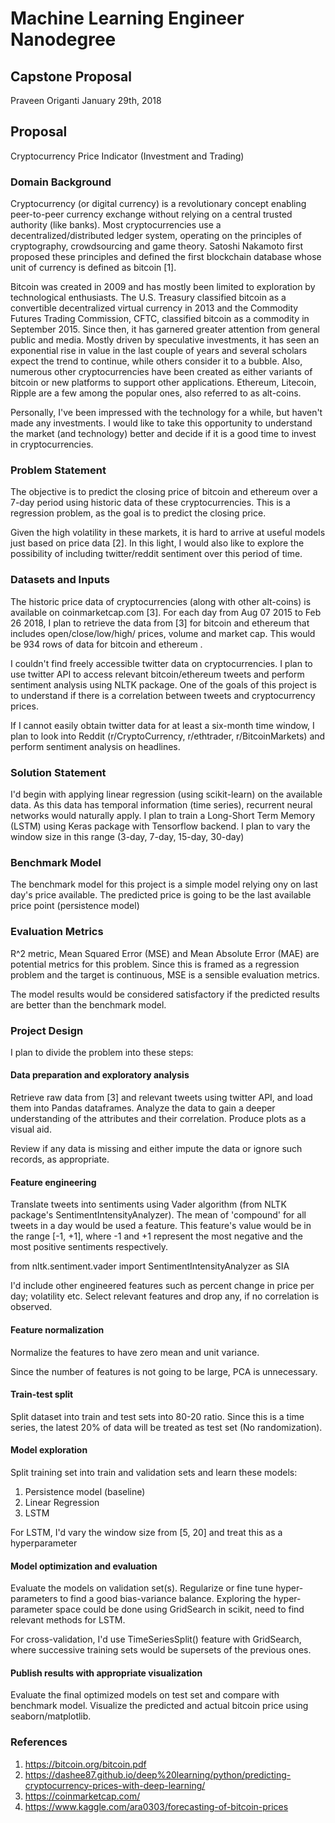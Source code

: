 # Machine Learning Engineer Nanodegree
## Capstone Proposal
Praveen Origanti
January 29th, 2018

## Proposal
Cryptocurrency Price Indicator (Investment and Trading)

### Domain Background
Cryptocurrency (or digital currency) is a revolutionary concept enabling peer-to-peer currency exchange without relying on a central trusted authority (like banks). Most cryptocurrencies use a decentralized/distributed ledger system, operating on the principles of cryptography, crowdsourcing and game theory. Satoshi Nakamoto first proposed these principles and defined the first blockchain database whose unit of currency is defined as bitcoin [1]. 

Bitcoin was created in 2009 and has mostly been limited to exploration by technological enthusiasts. The U.S. Treasury classified bitcoin as a convertible decentralized virtual currency in 2013 and the Commodity Futures Trading Commission, CFTC, classified bitcoin as a commodity in September 2015. Since then, it has garnered greater attention from general public and media. Mostly driven by speculative investments, it has seen an exponential rise in value in the last couple of years and several scholars expect the trend to continue, while others consider it to a bubble. Also, numerous other cryptocurrencies have been created as either variants of bitcoin or new platforms to support other applications. Ethereum, Litecoin, Ripple are a few among the popular ones, also referred to as alt-coins.

Personally, I've been impressed with the technology for a while, but haven't made any investments. I would like to take this opportunity to understand the market (and technology) better and decide if it is a good time to invest in cryptocurrencies.

### Problem Statement

The objective is to predict the closing price of bitcoin and ethereum over a 7-day period using historic data of these cryptocurrencies. This is a regression problem, as the goal is to predict the closing price.

Given the high volatility in these markets, it is hard to arrive at useful models just based on price data [2]. In this light, I would also like to explore the possibility of including twitter/reddit sentiment over this period of time.

### Datasets and Inputs

The historic price data of cryptocurrencies (along with other alt-coins) is available on coinmarketcap.com [3]. For each day from Aug 07 2015 to Feb 26 2018, I plan to retrieve the data from [3] for bitcoin and ethereum that includes open/close/low/high/ prices, volume and market cap. This would be 934 rows of data for bitcoin and ethereum .
 
I couldn't find freely accessible twitter data on cryptocurrencies. I plan to use twitter API to access relevant bitcoin/ethereum tweets and perform sentiment analysis using NLTK package. One of the goals of this project is to understand if there is a correlation between tweets and cryptocurrency prices.

If I cannot easily obtain twitter data for at least a six-month time window, I plan to look into Reddit (r/CryptoCurrency, r/ethtrader, r/BitcoinMarkets) and perform sentiment analysis on headlines.

### Solution Statement

I'd begin with applying linear regression (using scikit-learn) on the available data. As this data has temporal information (time series), recurrent neural networks would naturally apply. I plan to train a Long-Short Term Memory (LSTM) using Keras package with Tensorflow backend. I plan to vary the window size in this range (3-day, 7-day, 15-day, 30-day)

### Benchmark Model

The benchmark model for this project is a simple model relying ony on last day's price available. The predicted price is going to be the last available price point (persistence model)


### Evaluation Metrics

R^2 metric, Mean Squared Error (MSE) and Mean Absolute Error (MAE) are potential metrics for this problem. Since this is framed as a regression problem and the target is continuous, MSE is a sensible evaluation metrics.

The model results would be considered satisfactory if the predicted results are better than the benchmark model.

### Project Design

I plan to divide the problem into these steps:

#### Data preparation and exploratory analysis

Retrieve raw data from [3] and relevant tweets using twitter API, and load them into Pandas dataframes. Analyze the data to gain a deeper understanding of the attributes and their correlation. Produce plots as a visual aid.

Review if any data is missing and either impute the data or ignore such records, as appropriate.

#### Feature engineering

Translate tweets into sentiments using Vader algorithm (from NLTK package's SentimentIntensityAnalyzer). The mean of 'compound' for all tweets in a day would be used a feature. This feature's value would be in the range \[-1, +1\], where -1 and +1 represent the most negative and the most positive sentiments respectively.

from nltk.sentiment.vader import SentimentIntensityAnalyzer as SIA

I'd include other engineered features such as percent change in price per day; volatility etc. Select relevant features and drop any, if no correlation is observed.

#### Feature normalization

Normalize the features to have zero mean and unit variance. 

Since the number of features is not going to be large, PCA is unnecessary.

#### Train-test split
Split dataset into train and test sets into 80-20 ratio. Since this is a time series, the latest 20% of data will be treated as test set (No randomization).

#### Model exploration

Split training set into train and validation sets and learn these models:

1. Persistence model (baseline)
2. Linear Regression
3. LSTM

For LSTM, I'd vary the window size from \[5, 20] and treat this as a hyperparameter

#### Model optimization and evaluation

Evaluate the models on validation set(s). Regularize or fine tune hyper-parameters to find a good bias-variance balance. Exploring the hyper-parameter space could be done using GridSearch in scikit, need to find relevant methods for LSTM.

For cross-validation, I'd use TimeSeriesSplit() feature with GridSearch, where successive training sets would be supersets of the previous ones.

#### Publish results with appropriate visualization

Evaluate the final optimized models on test set and compare with benchmark model. Visualize the predicted and actual bitcoin price using seaborn/matplotlib.

### References

1. https://bitcoin.org/bitcoin.pdf
2. https://dashee87.github.io/deep%20learning/python/predicting-cryptocurrency-prices-with-deep-learning/
3. https://coinmarketcap.com/
4. https://www.kaggle.com/ara0303/forecasting-of-bitcoin-prices
